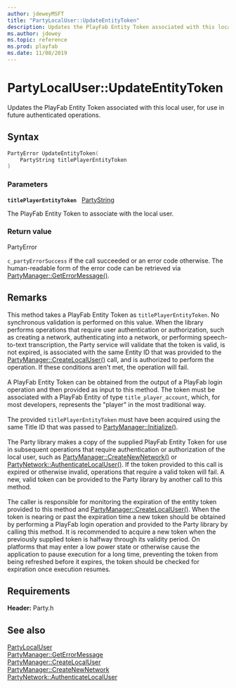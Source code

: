 ```yaml
---
author: jdeweyMSFT
title: "PartyLocalUser::UpdateEntityToken"
description: Updates the PlayFab Entity Token associated with this local user, for use in future authenticated operations.
ms.author: jdewey
ms.topic: reference
ms.prod: playfab
ms.date: 11/08/2019
---
```


# PartyLocalUser::UpdateEntityToken  

Updates the PlayFab Entity Token associated with this local user, for use in future authenticated operations.  

## Syntax  
  
```cpp
PartyError UpdateEntityToken(  
    PartyString titlePlayerEntityToken  
)  
```  
  
### Parameters  
  
**`titlePlayerEntityToken`** &nbsp; [PartyString](../../../typedefs.md)  
  
The PlayFab Entity Token to associate with the local user.  
  
  
### Return value  
PartyError
  
```c_partyErrorSuccess``` if the call succeeded or an error code otherwise. The human-readable form of the error code can be retrieved via [PartyManager::GetErrorMessage()](../../PartyManager/methods/partymanager_geterrormessage.md).
  
## Remarks  
  
This method takes a PlayFab Entity Token as `titlePlayerEntityToken`. No synchronous validation is performed on this value. When the library performs operations that require user authentication or authorization, such as creating a network, authenticating into a network, or performing speech-to-text transcription, the Party service will validate that the token is valid, is not expired, is associated with the same Entity ID that was provided to the [PartyManager::CreateLocalUser()](../../PartyManager/methods/partymanager_createlocaluser.md) call, and is authorized to perform the operation. If these conditions aren't met, the operation will fail. <br /><br /> A PlayFab Entity Token can be obtained from the output of a PlayFab login operation and then provided as input to this method. The token must be associated with a PlayFab Entity of type `title_player_account`, which, for most developers, represents the "player" in the most traditional way.   <br /><br /> The provided `titlePlayerEntityToken` must have been acquired using the same Title ID that was passed to [PartyManager::Initialize()](../../PartyManager/methods/partymanager_initialize.md).   <br /><br /> The Party library makes a copy of the supplied PlayFab Entity Token for use in subsequent operations that require authentication or authorization of the local user, such as [PartyManager::CreateNewNetwork()](../../PartyManager/methods/partymanager_createnewnetwork.md) or [PartyNetwork::AuthenticateLocalUser()](../../PartyNetwork/methods/partynetwork_authenticatelocaluser.md). If the token provided to this call is expired or otherwise invalid, operations that require a valid token will fail. A new, valid token can be provided to the Party library by another call to this method.   <br /><br /> The caller is responsible for monitoring the expiration of the entity token provided to this method and [PartyManager::CreateLocalUser()](../../PartyManager/methods/partymanager_createlocaluser.md). When the token is nearing or past the expiration time a new token should be obtained by performing a PlayFab login operation and provided to the Party library by calling this method. It is recommended to acquire a new token when the previously supplied token is halfway through its validity period. On platforms that may enter a low power state or otherwise cause the application to pause execution for a long time, preventing the token from being refreshed before it expires, the token should be checked for expiration once execution resumes.
  
## Requirements  
  
**Header:** Party.h
  
## See also  
[PartyLocalUser](../partylocaluser.md)  
[PartyManager::GetErrorMessage](../../PartyManager/methods/partymanager_geterrormessage.md)  
[PartyManager::CreateLocalUser](../../PartyManager/methods/partymanager_createlocaluser.md)  
[PartyManager::CreateNewNetwork](../../PartyManager/methods/partymanager_createnewnetwork.md)  
[PartyNetwork::AuthenticateLocalUser](../../PartyNetwork/methods/partynetwork_authenticatelocaluser.md)
  
  
